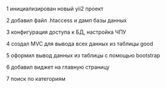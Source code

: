 1   инициализирован новый yii2 проект

2   добавил файл .htaccess и дамп базы данных

3   конфигурация доступа к БД, настройка ЧПУ

4   создал MVC для вывода всех данных из таблицы good

5   оформил вывод данных из таблицы с помощью bootstrap

6   добавил виджет на главную страницу

7   поиск по категориям